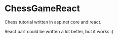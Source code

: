 # ChessGameReact

Chess tutorial written in asp.net core and react.

React part could be written a lot better, but it works :)
